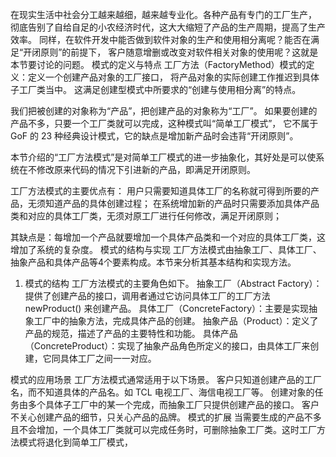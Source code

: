 在现实生活中社会分工越来越细，越来越专业化。各种产品有专门的工厂生产，
彻底告别了自给自足的小农经济时代，这大大缩短了产品的生产周期，提高了生产效率。
同样，在软件开发中能否做到软件对象的生产和使用相分离呢？能否在满足“开闭原则”的前提下，
客户随意增删或改变对软件相关对象的使用呢？这就是本节要讨论的问题。
模式的定义与特点
工厂方法（FactoryMethod）模式的定义：定义一个创建产品对象的工厂接口，
将产品对象的实际创建工作推迟到具体子工厂类当中。
这满足创建型模式中所要求的“创建与使用相分离”的特点。

我们把被创建的对象称为“产品”，把创建产品的对象称为“工厂”。
如果要创建的产品不多，只要一个工厂类就可以完成，这种模式叫“简单工厂模式”，
它不属于 GoF 的 23 种经典设计模式，它的缺点是增加新产品时会违背“开闭原则”。

本节介绍的“工厂方法模式”是对简单工厂模式的进一步抽象化，其好处是可以使系统在不修改原来代码的情况下引进新的产品，即满足开闭原则。

工厂方法模式的主要优点有：
用户只需要知道具体工厂的名称就可得到所要的产品，无须知道产品的具体创建过程；
在系统增加新的产品时只需要添加具体产品类和对应的具体工厂类，无须对原工厂进行任何修改，满足开闭原则；

其缺点是：每增加一个产品就要增加一个具体产品类和一个对应的具体工厂类，这增加了系统的复杂度。
模式的结构与实现
工厂方法模式由抽象工厂、具体工厂、抽象产品和具体产品等4个要素构成。本节来分析其基本结构和实现方法。
1. 模式的结构
工厂方法模式的主要角色如下。
抽象工厂（Abstract Factory）：提供了创建产品的接口，调用者通过它访问具体工厂的工厂方法 newProduct() 来创建产品。
具体工厂（ConcreteFactory）：主要是实现抽象工厂中的抽象方法，完成具体产品的创建。
抽象产品（Product）：定义了产品的规范，描述了产品的主要特性和功能。
具体产品（ConcreteProduct）：实现了抽象产品角色所定义的接口，由具体工厂来创建，它同具体工厂之间一一对应。

模式的应用场景
工厂方法模式通常适用于以下场景。
客户只知道创建产品的工厂名，而不知道具体的产品名。如 TCL 电视工厂、海信电视工厂等。
创建对象的任务由多个具体子工厂中的某一个完成，而抽象工厂只提供创建产品的接口。
客户不关心创建产品的细节，只关心产品的品牌。
模式的扩展
当需要生成的产品不多且不会增加，一个具体工厂类就可以完成任务时，可删除抽象工厂类。这时工厂方法模式将退化到简单工厂模式，